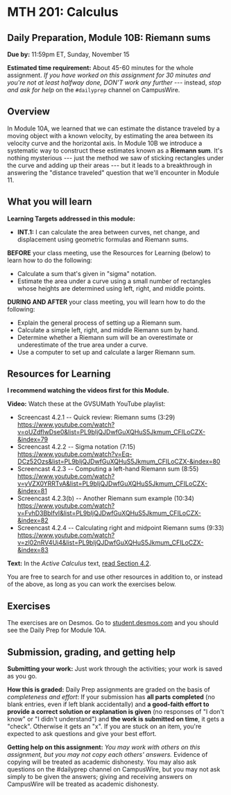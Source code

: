 # MTH 201: Calculus

## Daily Preparation, Module 10B: Riemann sums

**Due by:** 11:59pm ET, Sunday, November 15

**Estimated time requirement:** About 45-60 minutes for the whole assignment. *If you have worked on this assignment for 30 minutes and you're not at least halfway done, DON'T work any further* --- instead, *stop and ask for help* on the `#dailyprep` channel on CampusWire. 

## Overview 

In Module 10A, we learned that we can estimate the distance traveled by a moving object with a known velocity, by estimating the area between its velocity curve and the horizontal axis. In Module 10B we introduce a systematic way to construct these estimates known as a **Riemann sum**. It's nothing mysterious --- just the method we saw of sticking rectangles under the curve and adding up their areas --- but it leads to a breakthrough in answering the "distance traveled" question that we'll encounter in Module 11. 

## What you will learn 

**Learning Targets addressed in this module:** 

-   **INT.1:** I can calculate the area between curves, net change, and displacement using geometric formulas and Riemann sums.


**BEFORE** your class meeting, use the Resources for Learning (below) to learn how to do the following: 

- Calculate a sum that's given in "sigma" notation. 
- Estimate the area under a curve using a small number of rectangles whose heights are determined using left, right, and middle points. 

**DURING AND AFTER** your class meeting, you will learn how to do the following: 

- Explain the general process of setting up a Riemann sum. 
- Calculate a simple left, right, and middle Riemann sum by hand. 
- Determine whether a Riemann sum will be an overestimate or underestimate of the true area under a curve. 
- Use a computer to set up and calculate a larger Riemann sum. 




## Resources for Learning

**I recommend watching the videos first for this Module.**

**Video:** Watch these at the GVSUMath YouTube playlist: 

- Screencast 4.2.1 -- Quick review: Riemann sums (3:29) https://www.youtube.com/watch?v=oUZdflwDse0&list=PL9bIjQJDwfGuXQHuS5Jkmum_CFILoCZX-&index=79
- Screencast 4.2.2 -- Sigma notation (7:15) https://www.youtube.com/watch?v=Eq-DCz52Ozs&list=PL9bIjQJDwfGuXQHuS5Jkmum_CFILoCZX-&index=80
- Screencast 4.2.3 -- Computing a left-hand Riemann sum (8:55) https://www.youtube.com/watch?v=yVZX0YRRTvA&list=PL9bIjQJDwfGuXQHuS5Jkmum_CFILoCZX-&index=81
- Screencast 4.2.3(b) -- Another Riemann sum example (10:34) https://www.youtube.com/watch?v=FvhD3BblfvI&list=PL9bIjQJDwfGuXQHuS5Jkmum_CFILoCZX-&index=82
- Screencast 4.2.4 -- Calculating right and midpoint Riemann sums (9:33) https://www.youtube.com/watch?v=zl02nRV4Ui4&list=PL9bIjQJDwfGuXQHuS5Jkmum_CFILoCZX-&index=83

**Text:** In the _Active Calculus_ text, [read Section 4.2](https://activecalculus.org/single/sec-4-2-Riemann.html). 

You are free to search for and use other resources in addition to, or instead of the above, as long as you can work the exercises below.


## Exercises

The exercises are on Desmos. Go to [student.desmos.com](http://student.desmos.com) and you should see the Daily Prep for Module 10A. 

## Submission, grading, and getting help 

**Submitting your work:** Just work through the activities; your work is saved as you go. 

**How this is graded:** Daily Prep assignments are graded on the basis of *completeness and effort*: If your submission has **all parts completed** (no blank entries, even if left blank accidentally) and **a good-faith effort to provide a correct solution or explanation is given** (no responses of "I don't know" or "I didn't understand") and **the work is submitted on time**, it gets a "check". Otherwise it gets an "x". If you are stuck on an item, you're expected to ask questions and give your best effort.  

**Getting help on this assignment:** *You may work with others on this assignment, but you may not copy each others' answers.* Evidence of copying will be treated as academic dishonesty. You may also ask questions on the #dailyprep channel on CampusWire, but you may not ask simply to be given the answers; giving and receiving answers on CampusWire will be treated as academic dishonesty.
<!--stackedit_data:
eyJoaXN0b3J5IjpbLTc5NTA2NDUzN119
-->